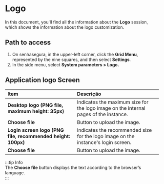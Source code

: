 # Logo

In this document, you'll find all the information about the **Logo** session, which shows the information about the logo customization.

## **Path to access**

1. On senhasegura, in the upper-left corner, click the **Grid Menu**, represented by the nine squares, and then select **Settings**.  
2. In the side menu, select **System parameters \> Logo.**

## Application logo Screen

| Item | Descrição |
| :---- | :---- |
| **Desktop logo (PNG file, maximum height: 35px)** | Indicates the maximum size for the logo image on the internal pages of the instance. |
| **Choose file** | Button to upload the image. |
| **Login screen logo (PNG file, recommended height: 100px)** | Indicates the recommended size for the logo image on the instance's login screen. |
| **Choose file** | Button to upload the image. |

:::tip Info  
The **Choose file** button displays the text according to the browser’s language.  
:::